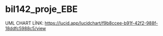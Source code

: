 # bil142_proje_EBE

UML CHART LİNK: https://lucid.app/lucidchart/f9b8ccee-b91f-42f2-988f-18ddfc5988c5/view

